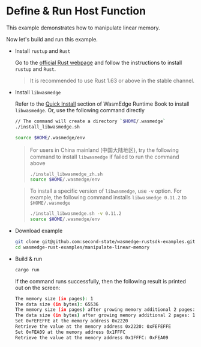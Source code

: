 # Define & Run Host Function

This example demonstrates how to manipulate linear memory.

Now let's build and run this example.

- Install `rustup` and `Rust`

  Go to the [official Rust webpage](https://www.rust-lang.org/tools/install) and follow the instructions to install `rustup` and `Rust`.

  > It is recommended to use Rust 1.63 or above in the stable channel.

- Install `libwasmedge`

  Refer to the [Quick Install](https://wasmedge.org/book/en/quick_start/install.html#quick-install) section of WasmEdge Runtime Book to install `libwasmedge`. Or, use the following command directly

  ```bash
  // The command will create a directory `$HOME/.wasmedge`
  ./install_libwasmedge.sh

  source $HOME/.wasmedge/env
  ```

  > For users in China mainland (中国大陆地区), try the following command to install `libwasmedge` if failed to run the command above
  >
  > ```bash
  > ./install_libwasmedge_zh.sh
  > source $HOME/.wasmedge/env
  > ```

  > To install a specific version of `libwasmedge`, use `-v` option. For example, the following command installs `libwasmedge 0.11.2` to `$HOME/.wasmedge`
  >
  > ```bash
  > ./install_libwasmedge.sh -v 0.11.2
  > source $HOME/.wasmedge/env
  > ```

- Download example

  ```bash
  git clone git@github.com:second-state/wasmedge-rustsdk-examples.git
  cd wasmedge-rust-examples/manipulate-linear-memory
  ```

- Build & run

  ```bash
  cargo run
  ```

  If the command runs successfully, then the following result is printed out on the screen:

  ```bash
  The memory size (in pages): 1
  The data size (in bytes): 65536
  The memory size (in pages) after growing memory additional 2 pages: 3
  The data size (in bytes) after growing memory additional 2 pages: 196608
  Set 0xFEFEFFE at the memory address 0x2220
  Retrieve the value at the memory address 0x2220: 0xFEFEFFE
  Set 0xFEA09 at the memory address 0x1FFFC
  Retrieve the value at the memory address 0x1FFFC: 0xFEA09
  ```
